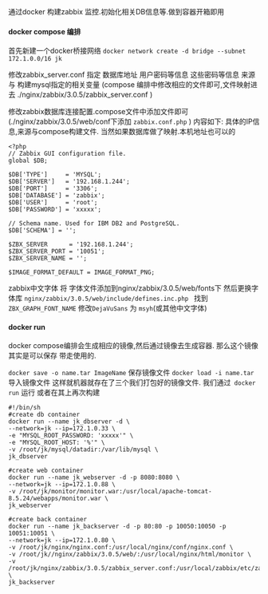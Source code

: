 通过docker 构建zabbix 监控.初始化相关DB信息等.做到容器开箱即用

#### docker compose 编排

首先新建一个docker桥接网络
`docker network create -d bridge --subnet 172.1.0.0/16 jk`


修改zabbix_server.conf 指定 数据库地址 用户密码等信息
这些密码等信息 来源与 构建mysql指定的相关变量
(compose 编排中修改相应的文件即可,文件映射进去 ./nginx/zabbix/3.0.5/zabbix_server.conf )


修改zabbix数据库连接配置.compose文件中添加文件即可
(./nginx/zabbix/3.0.5/web/conf下添加 `zabbix.conf.php` ) 内容如下:
具体的IP信息,来源与compose构建文件.
当然如果数据库做了映射.本机地址也可以的

```
<?php
// Zabbix GUI configuration file.
global $DB;

$DB['TYPE']     = 'MYSQL';
$DB['SERVER']   = '192.168.1.244';
$DB['PORT']     = '3306';
$DB['DATABASE'] = 'zabbix';
$DB['USER']     = 'root';
$DB['PASSWORD'] = 'xxxxx';

// Schema name. Used for IBM DB2 and PostgreSQL.
$DB['SCHEMA'] = '';

$ZBX_SERVER      = '192.168.1.244';
$ZBX_SERVER_PORT = '10051';
$ZBX_SERVER_NAME = '';

$IMAGE_FORMAT_DEFAULT = IMAGE_FORMAT_PNG;
```


zabbix中文字体
将 字体文件添加到nginx/zabbix/3.0.5/web/fonts下
然后更换字体库
`nginx/zabbix/3.0.5/web/include/defines.inc.php `
找到 `ZBX_GRAPH_FONT_NAME` 修改`DejaVuSans` 为 `msyh`(或其他中文字体)


#### docker run

docker compose编排会生成相应的镜像,然后通过镜像去生成容器.
那么这个镜像其实是可以保存 带走使用的.

 `docker save -o name.tar ImageName` 保存镜像文件
 `docker load -i name.tar` 导入镜像文件
这样就机器就存在了三个我们打包好的镜像文件.
我们通过` docker run` 运行 或者在其上再次构建

```
#!/bin/sh
#create db container
docker run --name jk_dbserver -d \
--network=jk --ip=172.1.0.33 \
-e "MYSQL_ROOT_PASSWORD: 'xxxxx'" \
-e "MYSQL_ROOT_HOST: '%'" \
-v /root/jk/mysql/datadir:/var/lib/mysql \
jk_dbserver

#create web container
docker run --name jk_webserver -d -p 8080:8080 \
--network=jk --ip=172.1.0.88 \
-v /root/jk/monitor/monitor.war:/usr/local/apache-tomcat-8.5.24/webapps/monitor.war \
jk_webserver

#create back container
docker run --name jk_backserver -d -p 80:80 -p 10050:10050 -p 10051:10051 \
--network=jk --ip=172.1.0.80 \
-v /root/jk/nginx/nginx.conf:/usr/local/nginx/conf/nginx.conf \
-v /root/jk//nginx/zabbix/3.0.5/web/:/usr/local/nginx/html/monitor \
-v /root/jk/nginx/zabbix/3.0.5/zabbix_server.conf:/usr/local/zabbix/etc/zabbix_server.conf \
jk_backserver

```